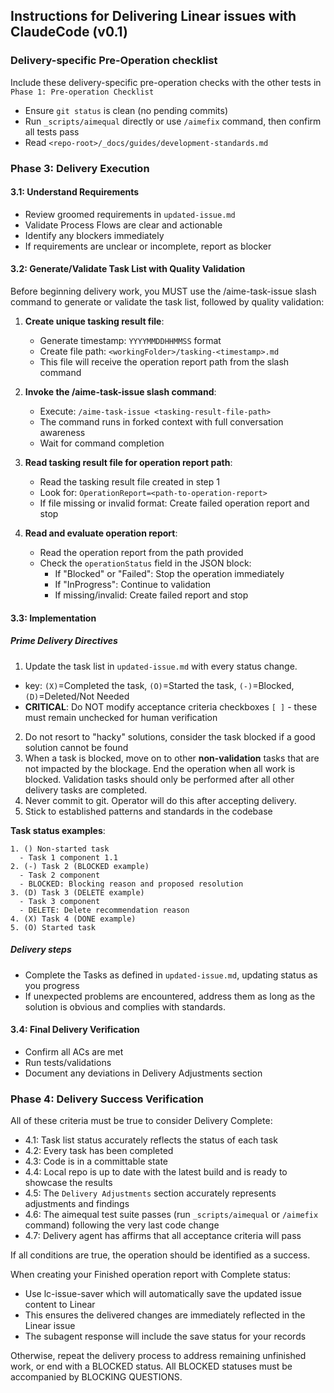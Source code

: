 ## Instructions for Delivering Linear issues with ClaudeCode (v0.1)

### Delivery-specific Pre-Operation checklist
Include these delivery-specific pre-operation checks with the other tests in `Phase 1: Pre-operation Checklist`
- Ensure `git status` is clean (no pending commits)
- Run `_scripts/aimequal` directly or use `/aimefix` command, then confirm all tests pass
- Read `<repo-root>/_docs/guides/development-standards.md`


### Phase 3: Delivery Execution

#### 3.1: Understand Requirements
- Review groomed requirements in `updated-issue.md`
- Validate Process Flows are clear and actionable
- Identify any blockers immediately
- If requirements are unclear or incomplete, report as blocker

#### 3.2: Generate/Validate Task List with Quality Validation

Before beginning delivery work, you MUST use the /aime-task-issue slash command to generate or validate the task list, followed by quality validation:

1. **Create unique tasking result file**:
   - Generate timestamp: `YYYYMMDDHHMMSS` format  
   - Create file path: `<workingFolder>/tasking-<timestamp>.md`
   - This file will receive the operation report path from the slash command

2. **Invoke the /aime-task-issue slash command**:
   - Execute: `/aime-task-issue <tasking-result-file-path>`
   - The command runs in forked context with full conversation awareness
   - Wait for command completion

3. **Read tasking result file for operation report path**:
   - Read the tasking result file created in step 1
   - Look for: `OperationReport=<path-to-operation-report>`
   - If file missing or invalid format: Create failed operation report and stop

4. **Read and evaluate operation report**:
   - Read the operation report from the path provided
   - Check the `operationStatus` field in the JSON block:
     - If "Blocked" or "Failed": Stop the operation immediately
     - If "InProgress": Continue to validation
     - If missing/invalid: Create failed report and stop


#### 3.3: Implementation

##### Prime Delivery Directives
1. Update the task list in `updated-issue.md` with every status change.
  - key: `(X)`=Completed the task, `(O)`=Started the task, `(-)`=Blocked, `(D)`=Deleted/Not Needed
  - **CRITICAL**: Do NOT modify acceptance criteria checkboxes `[ ]` - these must remain unchecked for human verification
2. Do not resort to "hacky" solutions, consider the task blocked if a good solution cannot be found
3. When a task is blocked, move on to other **non-validation** tasks that are not impacted by the blockage. End the operation when all work is blocked.  Validation tasks should only be performed after all other delivery tasks are completed.
4. Never commit to git. Operator will do this after accepting delivery.
5. Stick to established patterns and standards in the codebase

**Task status examples**:
```
1. () Non-started task
  - Task 1 component 1.1
2. (-) Task 2 (BLOCKED example)
  - Task 2 component
  - BLOCKED: Blocking reason and proposed resolution
3. (D) Task 3 (DELETE example)
  - Task 3 component
  - DELETE: Delete recommendation reason
4. (X) Task 4 (DONE example)
5. (O) Started task
```

##### Delivery steps
- Complete the Tasks as defined in `updated-issue.md`, updating status as you progress
- If unexpected problems are encountered, address them as long as the solution is obvious and complies with standards.

#### 3.4: Final Delivery Verification
- Confirm all ACs are met
- Run tests/validations
- Document any deviations in Delivery Adjustments section

### Phase 4: Delivery Success Verification
All of these criteria must be true to consider Delivery Complete:
- 4.1: Task list status accurately reflects the status of each task
- 4.2: Every task has been completed
- 4.3: Code is in a committable state
- 4.4: Local repo is up to date with the latest build and is ready to showcase the results
- 4.5: The `Delivery Adjustments` section accurately represents adjustments and findings
- 4.6: The aimequal test suite passes (run `_scripts/aimequal` or `/aimefix` command) following the very last code change
- 4.7: Delivery agent has affirms that all acceptance criteria will pass

If all conditions are true, the operation should be identified as a success.

When creating your Finished operation report with Complete status:
- Use lc-issue-saver which will automatically save the updated issue content to Linear
- This ensures the delivered changes are immediately reflected in the Linear issue
- The subagent response will include the save status for your records

Otherwise, repeat the delivery process to address remaining unfinished work, or end with a BLOCKED status.
All BLOCKED statuses must be accompanied by BLOCKING QUESTIONS.
